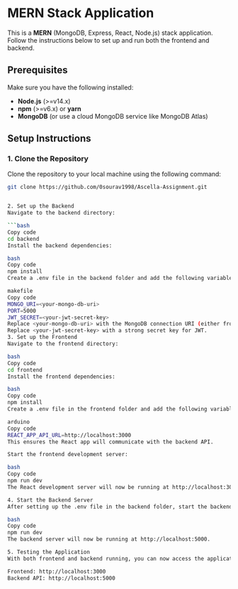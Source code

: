 # MERN Stack Application

This is a **MERN** (MongoDB, Express, React, Node.js) stack application. Follow the instructions below to set up and run both the frontend and backend.

## Prerequisites

Make sure you have the following installed:
- **Node.js** (>=v14.x)
- **npm** (>=v6.x) or **yarn**
- **MongoDB** (or use a cloud MongoDB service like MongoDB Atlas)

## Setup Instructions

### 1. Clone the Repository

Clone the repository to your local machine using the following command:

```bash
git clone https://github.com/0sourav1998/Ascella-Assignment.git


2. Set up the Backend
Navigate to the backend directory:

```bash
Copy code
cd backend
Install the backend dependencies:

bash
Copy code
npm install
Create a .env file in the backend folder and add the following variables (adjust according to your setup):

makefile
Copy code
MONGO_URI=<your-mongo-db-uri>
PORT=5000
JWT_SECRET=<your-jwt-secret-key>
Replace <your-mongo-db-uri> with the MongoDB connection URI (either from a local database or MongoDB Atlas).
Replace <your-jwt-secret-key> with a strong secret key for JWT.
3. Set up the Frontend
Navigate to the frontend directory:

bash
Copy code
cd frontend
Install the frontend dependencies:

bash
Copy code
npm install
Create a .env file in the frontend folder and add the following variable:

arduino
Copy code
REACT_APP_API_URL=http://localhost:3000
This ensures the React app will communicate with the backend API.

Start the frontend development server:

bash
Copy code
npm run dev
The React development server will now be running at http://localhost:3000.

4. Start the Backend Server
After setting up the .env file in the backend folder, start the backend server:

bash
Copy code
npm run dev
The backend server will now be running at http://localhost:5000.

5. Testing the Application
With both frontend and backend running, you can now access the application:

Frontend: http://localhost:3000
Backend API: http://localhost:5000